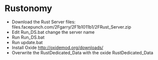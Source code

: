 # Rustonomy
- Download the Rust Server files: files.facepunch.com/2Fgarry/2F1b1011b1/2FRust_Server.zip
- Edit Run_DS.bat change the server name
- Run Run_DS.bat
- Run update.bat
- Install Oxide http://oxidemod.org/downloads/
- Overwrite the RustDedicated_Data with the oxide RustDedicated_Data
